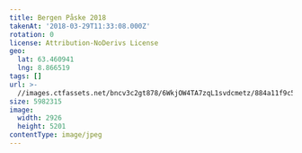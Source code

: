 ```yaml
---
title: Bergen Påske 2018
takenAt: '2018-03-29T11:33:08.000Z'
rotation: 0
license: Attribution-NoDerivs License
geo:
  lat: 63.460941
  lng: 8.866519
tags: []
url: >-
  //images.ctfassets.net/bncv3c2gt878/6WkjOW4TA7zqL1svdcmetz/884a11f9c5d696ef57a8289952f15cfb/bergen-pske-2018_39368245400_o
size: 5982315
image:
  width: 2926
  height: 5201
contentType: image/jpeg
---
```


